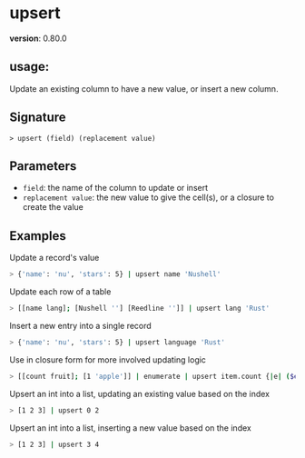 # upsert

**version**: 0.80.0

## **usage**:

Update an existing column to have a new value, or insert a new column.

## Signature

`> upsert (field) (replacement value)`

## Parameters

- `field`: the name of the column to update or insert
- `replacement value`: the new value to give the cell(s), or a closure to create the value

## Examples

Update a record's value

```bash
> {'name': 'nu', 'stars': 5} | upsert name 'Nushell'
```

Update each row of a table

```bash
> [[name lang]; [Nushell ''] [Reedline '']] | upsert lang 'Rust'
```

Insert a new entry into a single record

```bash
> {'name': 'nu', 'stars': 5} | upsert language 'Rust'
```

Use in closure form for more involved updating logic

```bash
> [[count fruit]; [1 'apple']] | enumerate | upsert item.count {|e| ($e.item.fruit | str length) + $e.index } | get item
```

Upsert an int into a list, updating an existing value based on the index

```bash
> [1 2 3] | upsert 0 2
```

Upsert an int into a list, inserting a new value based on the index

```bash
> [1 2 3] | upsert 3 4
```
